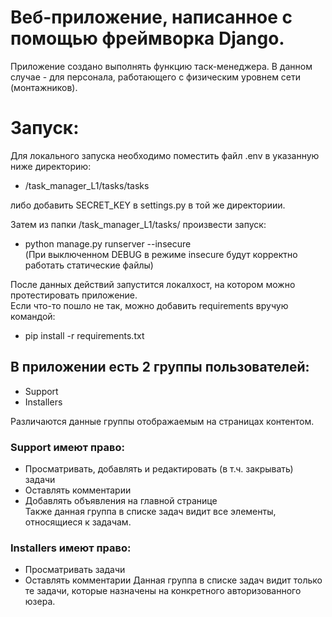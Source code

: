 # Веб-приложение, написанное с помощью фреймворка Django.
Приложение создано выполнять функцию таск-менеджера. В данном случае - для персонала, работающего с физическим уровнем сети (монтажников).


# Запуск:
Для локального запуска необходимо поместить файл .env в указанную ниже директорию:  
- /task_manager_L1/tasks/tasks

либо добавить SECRET_KEY в settings.py в той же директориии.  

Затем из папки /task_manager_L1/tasks/ произвести запуск:  
- python manage.py runserver --insecure  
(При выключенном DEBUG в режиме insecure будут корректно работать статические файлы)

После данных действий запустится локалхост, на котором можно протестировать приложение.  
Если что-то пошло не так, можно добавить requirements вручую командой:  
- pip install -r requirements.txt    

## В приложении есть 2 группы пользователей:
- Support
- Installers

Различаются данные группы отображаемым на страницах контентом.
### Support имеют право:
- Просматривать, добавлять и редактировать (в т.ч. закрывать) задачи
- Оставлять комментарии
- Добавлять объявления на главной странице  
Также данная группа в списке задач видит все элементы, относящиеся к задачам.

### Installers имеют право:
- Просматривать задачи
- Оставлять комментарии
Данная группа в списке задач видит только те задачи, которые назначены на конкретного авторизованного юзера.


